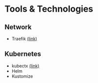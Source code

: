 # Tools & Technologies

## Network

- Traefik [(link)](https://traefik.io/traefik/) 

## Kubernetes

- kubectx [(link)](https://github.com/ahmetb/kubectx)
- Helm
- Kustomize